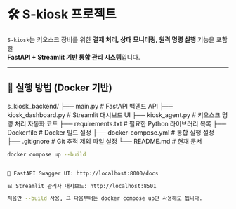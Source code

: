 # 🛠️ S-kiosk 프로젝트

`S-kiosk`는 키오스크 장비를 위한 **결제 처리, 상태 모니터링, 원격 명령 실행** 기능을 포함한  
**FastAPI + Streamlit 기반 통합 관리 시스템**입니다.

---

## 🚀 실행 방법 (Docker 기반)



s_kiosk_backend/
├── main.py                  # FastAPI 백엔드 API
├── kiosk_dashboard.py       # Streamlit 대시보드 UI
├── kiosk_agent.py           # 키오스크 명령 처리 자동화 코드
├── requirements.txt         # 필요한 Python 라이브러리 목록
├── Dockerfile               # Docker 빌드 설정
├── docker-compose.yml       # 통합 실행 설정
├── .gitignore               # Git 추적 제외 파일 설정
└── README.md                # 현재 문서





```bash
docker compose up --build


📂 FastAPI Swagger UI: http://localhost:8000/docs

📊 Streamlit 관리자 대시보드: http://localhost:8501

처음만 --build 사용, 그 다음부터는 docker compose up만 사용해도 됩니다.